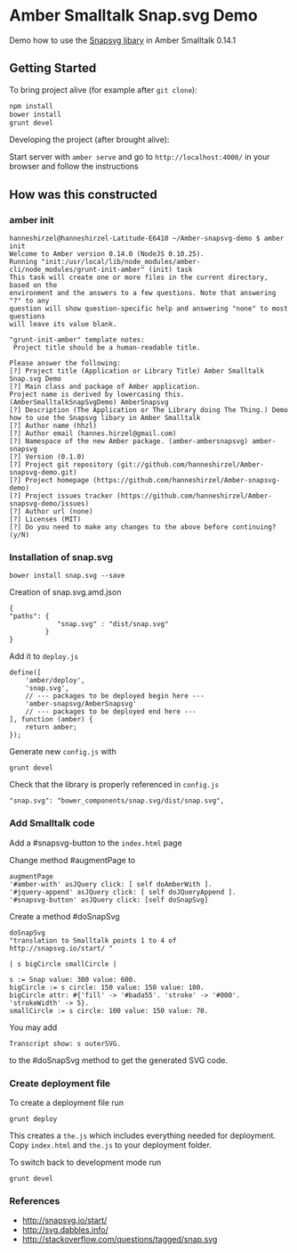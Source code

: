 # Amber Smalltalk Snap.svg Demo

Demo how to use the [Snapsvg libary](https://github.com/adobe-webplatform/Snap.svg) in Amber Smalltalk 0.14.1

## Getting Started

To bring project alive (for example after `git clone`):

```sh
npm install
bower install
grunt devel
```

Developing the project (after brought alive):
 
Start server with `amber serve` and go to `http://localhost:4000/` in your browser and follow the instructions


## How was this constructed


### amber init



    hanneshirzel@hanneshirzel-Latitude-E6410 ~/Amber-snapsvg-demo $ amber init
    Welcome to Amber version 0.14.0 (NodeJS 0.10.25).
    Running "init:/usr/local/lib/node_modules/amber-cli/node_modules/grunt-init-amber" (init) task
    This task will create one or more files in the current directory, based on the
    environment and the answers to a few questions. Note that answering "?" to any
    question will show question-specific help and answering "none" to most questions
    will leave its value blank.
    
    "grunt-init-amber" template notes:
     Project title should be a human-readable title.
    
    Please answer the following:
    [?] Project title (Application or Library Title) Amber Smalltalk Snap.svg Demo
    [?] Main class and package of Amber application.
    Project name is derived by lowercasing this. (AmberSmalltalkSnapSvgDemo) AmberSnapsvg
    [?] Description (The Application or The Library doing The Thing.) Demo how to use the Snapsvg libary in Amber Smalltalk
    [?] Author name (hhzl) 
    [?] Author email (hannes.hirzel@gmail.com) 
    [?] Namespace of the new Amber package. (amber-ambersnapsvg) amber-snapsvg
    [?] Version (0.1.0) 
    [?] Project git repository (git://github.com/hanneshirzel/Amber-snapsvg-demo.git) 
    [?] Project homepage (https://github.com/hanneshirzel/Amber-snapsvg-demo) 
    [?] Project issues tracker (https://github.com/hanneshirzel/Amber-snapsvg-demo/issues) 
    [?] Author url (none) 
    [?] Licenses (MIT) 
    [?] Do you need to make any changes to the above before continuing? (y/N) 


### Installation of snap.svg

    bower install snap.svg --save


Creation of snap.svg.amd.json


    {
    "paths": {
                "snap.svg" : "dist/snap.svg"
             }
    }


Add it to ``deploy.js``


    define([
        'amber/deploy',
        'snap.svg',
        // --- packages to be deployed begin here ---
        'amber-snapsvg/AmberSnapsvg'
        // --- packages to be deployed end here ---
    ], function (amber) {
        return amber;
    });

Generate new ``config.js`` with

    grunt devel


Check that the library is properly referenced in ``config.js``


    "snap.svg": "bower_components/snap.svg/dist/snap.svg",



### Add Smalltalk code

Add a #snapsvg-button to the ``index.html`` page


Change method #augmentPage to

    augmentPage
	'#amber-with' asJQuery click: [ self doAmberWith ].
	'#jquery-append' asJQuery click: [ self doJQueryAppend ].
	'#snapsvg-button' asJQuery click: [self doSnapSvg]

Create a method #doSnapSvg

    doSnapSvg
    "translation to Smalltalk points 1 to 4 of
    http://snapsvg.io/start/ "
    
    | s bigCircle smallCircle |
        
    s := Snap value: 300 value: 600.
    bigCircle := s circle: 150 value: 150 value: 100.
    bigCircle attr: #{'fill' -> '#bada55'. 'stroke' -> '#000'. 'strokeWidth' -> 5}.
    smallCircle := s circle: 100 value: 150 value: 70.

You may add

    Transcript show: s outerSVG.
    
to the #doSnapSvg method to get the generated SVG code.

### Create deployment file

To create a deployment file run

    grunt deploy
    
This creates a ``the.js`` which includes everything needed for deployment.
Copy ``index.html`` and ``the.js`` to your deployment folder.

To switch back to development mode run

    grunt devel


### References

- http://snapsvg.io/start/
- http://svg.dabbles.info/
- http://stackoverflow.com/questions/tagged/snap.svg
